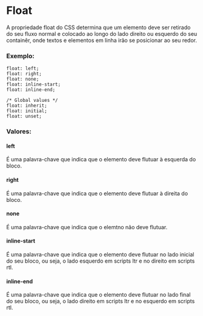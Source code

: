 <h1>Float</h1>
<p>
A propriedade float do CSS determina que um elemento deve ser retirado do seu fluxo normal e colocado ao longo do lado direito ou esquerdo do seu containêr, onde textos  e elementos em linha irão se posicionar ao seu redor.
</p>
<h3>Exemplo:</h3>
<p>

    float: left;
    float: right;
    float: none;
    float: inline-start;
    float: inline-end;

    /* Global values */
    float: inherit;
    float: initial;
    float: unset;
</p>

<h3>Valores:</h3>
<p>

<h4>left</h4>
    <p>É uma palavra-chave que indica que o elemento deve flutuar à esquerda do bloco.</p>

<h4>right</h4>
    <p>É uma palavra-chave que indica que o elemento deve flutuar à direita do bloco.</p>

<h4>none</h4>
    <p>É uma palavra-chave que indica que o elemtno não deve flutuar.</p>

<h4>inline-start</h4>
    <p>É uma palavra-chave que indica que o elemento deve flutuar no lado inicial do seu bloco, ou seja, o lado esquerdo em scripts ltr e no direito em scripts rtl.</p>

<h4>inline-end</h4>
    <p>É uma palavra-chave que indica que o elemento deve flutuar no lado final do seu bloco, ou seja, o lado direito em scripts ltr e no esquerdo em scripts rtl. </p>
</p>